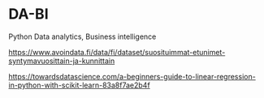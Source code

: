 # DA-BI
Python Data analytics, Business intelligence


https://www.avoindata.fi/data/fi/dataset/suosituimmat-etunimet-syntymavuosittain-ja-kunnittain


https://towardsdatascience.com/a-beginners-guide-to-linear-regression-in-python-with-scikit-learn-83a8f7ae2b4f
